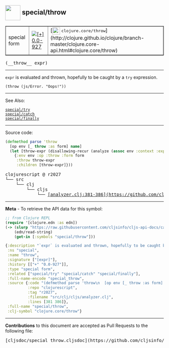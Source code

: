 ## <img width="48px" valign="middle" src="http://i.imgur.com/Hi20huC.png"> special/throw

 <table border="1">
<tr>

<td>special form</td>
<td><a href="https://github.com/cljsinfo/cljs-api-docs/tree/0.0-927"><img valign="middle" alt="[+] 0.0-927" src="https://img.shields.io/badge/+-0.0--927-lightgrey.svg"></a> </td>
<td>
[<img height="24px" valign="middle" src="http://i.imgur.com/1GjPKvB.png"> <samp>clojure.core/throw</samp>](http://clojure.github.io/clojure/branch-master/clojure.core-api.html#clojure.core/throw)
</td>
</tr>
</table>

 <samp>
(__throw__ expr)<br>
</samp>

---

`expr` is evaluated and thrown, hopefully to be caught by a `try` expression.

`(throw (js/Error. "Oops!"))`

---


See Also:

[`special/try`](special_try.md)<br>
[`special/catch`](special_catch.md)<br>
[`special/finally`](special_finally.md)<br>

---


Source code:

```clj
(defmethod parse 'throw
  [op env [_ throw :as form] name]
  (let [throw-expr (disallowing-recur (analyze (assoc env :context :expr) throw))]
    {:env env :op :throw :form form
     :throw throw-expr
     :children [throw-expr]}))
```

 <pre>
clojurescript @ r2027
└── src
    └── clj
        └── cljs
            └── <ins>[analyzer.clj:381-386](https://github.com/clojure/clojurescript/blob/r2027/src/clj/cljs/analyzer.clj#L381-L386)</ins>
</pre>


---

__Meta__ - To retrieve the API data for this symbol:

```clj
;; from Clojure REPL
(require '[clojure.edn :as edn])
(-> (slurp "https://raw.githubusercontent.com/cljsinfo/cljs-api-docs/catalog/cljs-api.edn")
    (edn/read-string)
    (get-in [:symbols "special/throw"]))
```

```clj
{:description "`expr` is evaluated and thrown, hopefully to be caught by a `try` expression.\n\n`(throw (js/Error. \"Oops!\"))`",
 :ns "special",
 :name "throw",
 :signature ["[expr]"],
 :history [["+" "0.0-927"]],
 :type "special form",
 :related ["special/try" "special/catch" "special/finally"],
 :full-name-encode "special_throw",
 :source {:code "(defmethod parse 'throw\n  [op env [_ throw :as form] name]\n  (let [throw-expr (disallowing-recur (analyze (assoc env :context :expr) throw))]\n    {:env env :op :throw :form form\n     :throw throw-expr\n     :children [throw-expr]}))",
          :repo "clojurescript",
          :tag "r2027",
          :filename "src/clj/cljs/analyzer.clj",
          :lines [381 386]},
 :full-name "special/throw",
 :clj-symbol "clojure.core/throw"}

```

---

__Contributions__ to this document are accepted as Pull Requests to the following file:

 <pre>
[cljsdoc/special_throw.cljsdoc](https://github.com/cljsinfo/cljs-api-docs/blob/master/cljsdoc/special_throw.cljsdoc)
</pre>

